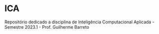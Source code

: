 # ICA
Repositório dedicado a disciplina de Inteligência Computacional Aplicada - Semestre 2023.1 - Prof. Guilherme Barreto
